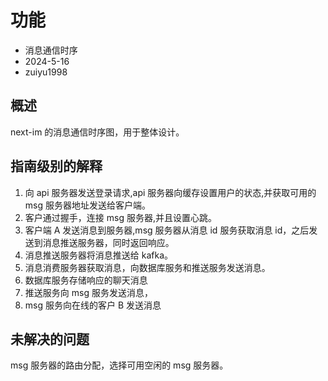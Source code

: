 # 功能

- 消息通信时序
- 2024-5-16
- zuiyu1998

## 概述

next-im 的消息通信时序图，用于整体设计。

## 指南级别的解释

1. 向 api 服务器发送登录请求,api 服务器向缓存设置用户的状态,并获取可用的 msg 服务器地址发送给客户端。
2. 客户通过握手，连接 msg 服务器,并且设置心跳。
3. 客户端 A 发送消息到服务器,msg 服务器从消息 id 服务获取消息 id，之后发送到消息推送服务器，同时返回响应。
4. 消息推送服务器将消息推送给 kafka。
5. 消息消费服务器获取消息，向数据库服务和推送服务发送消息。
6. 数据库服务存储响应的聊天消息
7. 推送服务向 msg 服务发送消息，
8. msg 服务向在线的客户 B 发送消息

## 未解决的问题

msg 服务器的路由分配，选择可用空闲的 msg 服务器。
